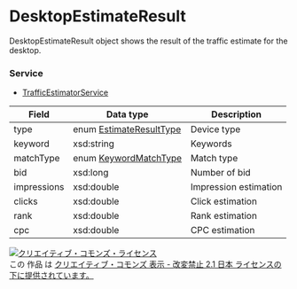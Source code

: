 # DesktopEstimateResult
DesktopEstimateResult object shows the result of the traffic estimate for the desktop.
### Service
+ [TrafficEstimatorService](../services/TrafficEstimatorService.md)

| Field | Data type | Description | 
|---|---|---|
| type| enum <a href="../data/EstimateResultType.md">EstimateResultType</a>| Device type |
| keyword| xsd:string| Keywords |
| matchType| enum <a href="../data/KeywordMatchType.md">KeywordMatchType</a>| Match type |
| bid| xsd:long| Number of bid |
| impressions| xsd:double| Impression estimation |
| clicks| xsd:double| Click estimation |
| rank| xsd:double| Rank estimation |
| cpc| xsd:double| CPC estimation |
<a rel="license" href="http://creativecommons.org/licenses/by-nd/2.1/jp/"><img alt="クリエイティブ・コモンズ・ライセンス" style="border-width:0" src="https://i.creativecommons.org/l/by-nd/2.1/jp/88x31.png" /></a><br />この 作品 は <a rel="license" href="http://creativecommons.org/licenses/by-nd/2.1/jp/">クリエイティブ・コモンズ 表示 - 改変禁止 2.1 日本 ライセンスの下に提供されています。</a>
